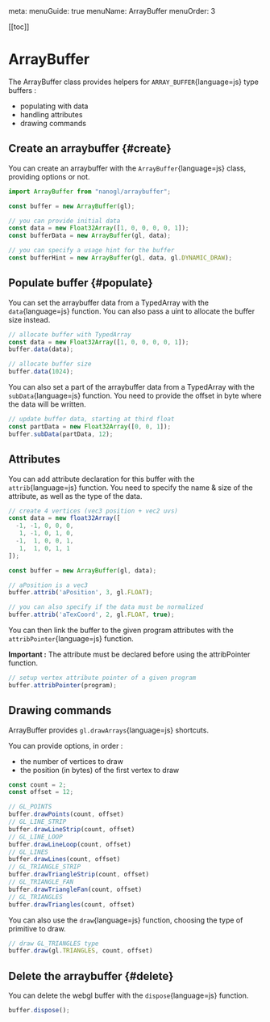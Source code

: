 <route lang="yaml">
meta:
  menuGuide: true
  menuName: ArrayBuffer
  menuOrder: 3
</route>

[[toc]]

# ArrayBuffer

The ArrayBuffer class provides helpers for `ARRAY_BUFFER`{language=js} type buffers :
  - populating with data
  - handling attributes
  - drawing commands

## Create an arraybuffer {#create}

You can create an arraybuffer with the `ArrayBuffer`{language=js} class, providing options or not.

```js
import ArrayBuffer from "nanogl/arraybuffer";

const buffer = new ArrayBuffer(gl);

// you can provide initial data
const data = new Float32Array([1, 0, 0, 0, 0, 1]);
const bufferData = new ArrayBuffer(gl, data);

// you can specify a usage hint for the buffer
const bufferHint = new ArrayBuffer(gl, data, gl.DYNAMIC_DRAW);
```

## Populate buffer {#populate}

You can set the arraybuffer data from a TypedArray with the `data`{language=js} function. You can also pass a uint to allocate the buffer size instead.

```js
// allocate buffer with TypedArray
const data = new Float32Array([1, 0, 0, 0, 0, 1]);
buffer.data(data);

// allocate buffer size
buffer.data(1024);
```

You can also set a part of the arraybuffer data from a TypedArray with the `subData`{language=js} function. You need to provide the offset in byte where the data will be written.

```js
// update buffer data, starting at third float
const partData = new Float32Array([0, 0, 1]);
buffer.subData(partData, 12);
```

## Attributes

You can add attribute declaration for this buffer with the `attrib`{language=js} function. You need to specify the name & size of the attribute, as well as the type of the data.

```js
// create 4 vertices (vec3 position + vec2 uvs)
const data = new float32Array([
  -1, -1, 0, 0, 0,
   1, -1, 0, 1, 0,
  -1,  1, 0, 0, 1,
   1,  1, 0, 1, 1
]);

const buffer = new ArrayBuffer(gl, data);

// aPosition is a vec3
buffer.attrib('aPosition', 3, gl.FLOAT);

// you can also specify if the data must be normalized
buffer.attrib('aTexCoord', 2, gl.FLOAT, true);
```

You can then link the buffer to the given program attributes with the `attribPointer`{language=js} function.

<UICallout type="important">

**Important :** The attribute must be declared before using the attribPointer function.

</UICallout>

```js
// setup vertex attribute pointer of a given program
buffer.attribPointer(program);
```

## Drawing commands

ArrayBuffer provides `gl.drawArrays`{language=js} shortcuts.

You can provide options, in order :
- the number of vertices to draw
- the position (in bytes) of the first vertex to draw

```js
const count = 2;
const offset = 12;

// GL_POINTS
buffer.drawPoints(count, offset)
// GL_LINE_STRIP
buffer.drawLineStrip(count, offset)
// GL_LINE_LOOP
buffer.drawLineLoop(count, offset)
// GL_LINES
buffer.drawLines(count, offset)
// GL_TRIANGLE_STRIP
buffer.drawTriangleStrip(count, offset)
// GL_TRIANGLE_FAN
buffer.drawTriangleFan(count, offset)
// GL_TRIANGLES
buffer.drawTriangles(count, offset)
```

You can also use the `draw`{language=js} function, choosing the type of primitive to draw.

```js
// draw GL_TRIANGLES type
buffer.draw(gl.TRIANGLES, count, offset)
```

## Delete the arraybuffer {#delete}

You can delete the webgl buffer with the `dispose`{language=js} function.

```js
buffer.dispose();
```